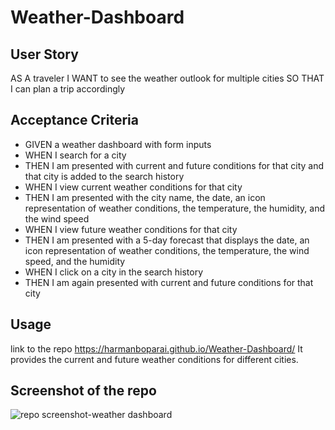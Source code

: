 # Weather-Dashboard

## User Story
AS A traveler
I WANT to see the weather outlook for multiple cities
SO THAT I can plan a trip accordingly

## Acceptance Criteria
* GIVEN a weather dashboard with form inputs
* WHEN I search for a city
* THEN I am presented with current and future conditions for that city and that city is added to the search history
* WHEN I view current weather conditions for that city
* THEN I am presented with the city name, the date, an icon representation of weather conditions, the temperature, the humidity, and the wind speed
* WHEN I view future weather conditions for that city
* THEN I am presented with a 5-day forecast that displays the date, an icon representation of weather conditions, the temperature, the wind speed, and the humidity
* WHEN I click on a city in the search history
* THEN I am again presented with current and future conditions for that city

## Usage
link to the repo
https://harmanboparai.github.io/Weather-Dashboard/
It provides the current and future weather conditions for different cities.

## Screenshot of the repo
![repo screenshot-weather dashboard](https://user-images.githubusercontent.com/112586779/192693274-41b9559f-77b7-439e-bf22-2452cb8f9d88.png)
